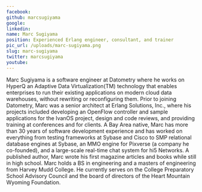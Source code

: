 ```yaml
---
facebook: 
github: marcsugiyama
google: 
linkedin: 
name: Marc Sugiyama
position: Experienced Erlang engineer, consultant, and trainer
pic_url: /uploads/marc-sugiyama.png
slug: marc-sugiyama
twitter: marcsugiyama
youtube: 
---
```

<p>Marc Sugiyama is a software engineer at Datometry where he works on HyperQ an Adaptive Data Virtualization(TM) technology that enables enterprises to run their existing applications on modern cloud data warehouses, without rewriting or reconfiguring them. Prior to joining Datometry, Marc was a senior architect at Erlang Solutions, Inc., where his projects included developing an OpenFlow controller and sample applications for the IvanOS project, design and code reviews, and providing training at conferences and for clients. A Bay Area native, Marc has more than 30 years of software development experience and has worked on everything from testing frameworks at Sybase and Cisco to SMP relational database engines at Sybase, an MMO engine for Pixverse (a company he co-founded), and a large-scale real-time chat system for hi5 Networks. A published author, Marc wrote his first magazine articles and books while still in high school. Marc holds a BS in engineering and a masters of engineering from Harvey Mudd College. He currently serves on the College Preparatory School Advisory Council and the board of directors of the Heart Mountain Wyoming Foundation.</p>
